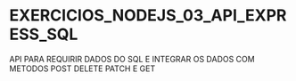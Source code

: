 # EXERCICIOS_NODEJS_03_API_EXPRESS_SQL
 API PARA REQUIRIR DADOS DO SQL E INTEGRAR OS DADOS COM METODOS POST DELETE PATCH E GET
